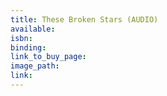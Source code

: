 ```yaml
---
title: These Broken Stars (AUDIO)
available:
isbn:
binding:
link_to_buy_page:
image_path:
link:
---
```


